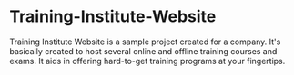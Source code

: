 # Training-Institute-Website

Training Institute Website is a sample project created for a company. 
It's basically created to host several online and offline training courses and exams. 
It aids in offering hard-to-get training programs at your fingertips.
